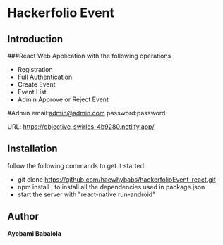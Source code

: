 # Hackerfolio Event
 
## Introduction

###React Web Application with the following operations
* Registration
* Full Authentication
* Create Event
* Event List
* Admin Approve or Reject Event

#Admin
email:admin@admin.com
password:password

URL: https://objective-swirles-4b9280.netlify.app/
## Installation
follow the following commands to get it started:

* git clone https://github.com/haewhybabs/hackerfolioEvent_react.git
* npm install , to install all the dependencies used in package.json
* start the server with "react-native run-android"

## Author
**Ayobami Babalola**


